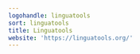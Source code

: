 ```yaml
---
logohandle: linguatools
sort: linguatools
title: Linguatools
website: 'https://linguatools.org/'
---
```

